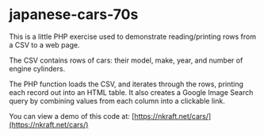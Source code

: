 # japanese-cars-70s
This is a little PHP exercise used to demonstrate reading/printing rows from a CSV to a web page.

The CSV contains rows of cars: their model, make, year, and number of engine cylinders.

The PHP function loads the CSV, and iterates through the rows, printing each record out into an HTML table. It also creates a Google Image Search query by combining values from each column into a clickable link.

You can view a demo of this code at: [https://nkraft.net/cars/](https://nkraft.net/cars/)
